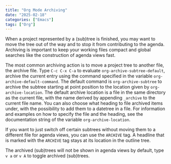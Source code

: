 ```yaml
---
title: "Org Mode Archiving"
date: "2025-02-18"
categories: ["Emacs"]
tags: ["Org"]
---
```


When a project represented by a (sub)tree is finished, you may want to move the tree out of the way and to stop it from contributing to the agenda. Archiving is important to keep your working files compact and global searches like the construction of agenda views fast.

The most common archiving action is to move a project tree to another file, the archive file. Type `C-c C-x C-a` to evaluate `org-archive-subtree-default`, archive the current entry using the command specified in the variable `org-archive-default-command`. The default command is `org-archive-subtree` to archive the subtree starting at point position to the location given by `org-archive-location`. The default archive location is a file in the same directory as the current file, with the name derived by appending `_archive` to the current file name. You can also choose what heading to file archived items under, with the possibility to add them to a datetree in a file. For information and examples on how to specify the file and the heading, see the documentation string of the variable `org-archive-location`.

If you want to just switch off certain subtrees without moving them to a different file for agenda views, you can use the `ARCHIVE` tag. A headline that is marked with the `ARCHIVE` tag stays at its location in the outline tree.

The archived (sub)trees will not be shown in agenda views by default, type `v a` or `v A` to toggle archived (sub)trees.